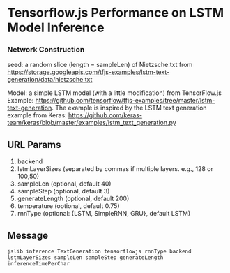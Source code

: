 #  Tensorflow.js Performance on LSTM Model Inference

### Network Construction

seed: a random slice (length = sampleLen) of Nietzsche.txt from https://storage.googleapis.com/tfjs-examples/lstm-text-generation/data/nietzsche.txt


Model: a simple LSTM model (with a little modification) from TensorFlow.js Example: https://github.com/tensorflow/tfjs-examples/tree/master/lstm-text-generation. The example is inspired by the LSTM text generation example from Keras: https://github.com/keras-team/keras/blob/master/examples/lstm_text_generation.py


## URL Params

1. backend
2. lstmLayerSizes (separated by commas if multiple layers. e.g., 128 or 100,50)
3. sampleLen (optional, default 40)
4. sampleStep (optional, default 3)
5. generateLength (optional, default 200)
6. temperature (optional, default 0.75)
7. rnnType (optional: {LSTM, SimpleRNN, GRU}, default LSTM)

## Message

`jslib inference TextGeneration tensorflowjs rnnType backend lstmLayerSizes sampleLen sampleStep generateLength inferenceTimePerChar`